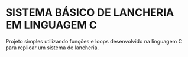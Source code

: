 # SISTEMA BÁSICO DE LANCHERIA EM LINGUAGEM C

Projeto simples utilizando funções e loops desenvolvido na linguagem C para replicar um sistema de lancheria.
